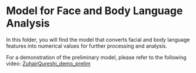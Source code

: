 # Model for Face and Body Language Analysis

In this folder, you will find the model that converts facial and body language features into numerical values for further processing and analysis.

For a demonstration of the preliminary model, please refer to the following video:
[ZuhairQureshi_demo_prelim](https://drive.google.com/file/d/1qm6Y6etjhGU_3llcvIU6o4VSdvksJmbx/view?usp=sharing)
